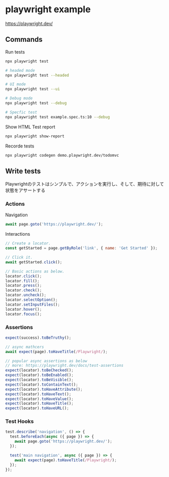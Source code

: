 # playwright example

https://playwright.dev/

## Commands

Run tests

```sh
npx playwright test

# headed mode
npx playwright test --headed

# UI mode
npx playwright test --ui

# Debug mode
npx playwright test --debug

# Specfic test
npx playwright test example.spec.ts:10 --debug
```

Show HTML Test report

```sh
npx playwright show-report
```

Recorde tests

```sh
npx playwright codegen demo.playwright.dev/todomvc
```

## Write tests

Playwrightのテストはシンプルで、アクションを実行し、そして、期待に対して状態をアサートする

### Actions

Navigation

```js
await page.goto('https://playwright.dev/');
```

Interactions

```js
// Create a locator.
const getStarted = page.getByRole('link', { name: 'Get Started' }); 

// Click it.
await getStarted.click();

// Basic actions as below.
locator.click();
locator.fill();
locator.press();
locator.check();
locator.uncheck();
locator.selectOption();
locator.setInputFiles();
locator.hover();
locator.focus();
```

### Assertions

```js
expect(success).toBeTruthy();

// async mathcers
await expect(page).toHaveTitle(/Playwright/);

// popular async assertions as below
// more: https://playwright.dev/docs/test-assertions
expect(locator).toBeChecked();
expect(locator).toBeEnabled();
expect(locator).toBeVisible();
expect(locator).toContainText();
expect(locator).toHaveAttribute();
expect(locator).toHaveText();
expect(locator).toHaveValue();
expect(locator).toHaveTitle();
expect(locator).toHaveURL();
```

### Test Hooks

```js
test.describe('navigation', () => {
  test.beforeEach(async ({ page }) => {
    await page.goto('https://playwright.dev/');
  });

  test('main navigation', async ({ page }) => {
    await expect(page).toHaveTitle(/Playwright/);
  });
});
```
